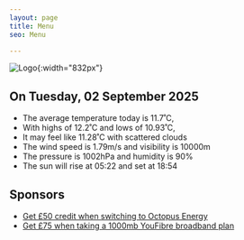 ```yaml
---
layout: page
title: Menu
seo: Menu

---
```


![Logo](/images/logo.jpg){:width="832px"}

<!-- weather_marker starts -->
## On Tuesday, 02 September 2025

- The average temperature today is 11.7˚C,
- With highs of 12.2˚C and lows of 10.93˚C,
- It may feel like 11.28˚C with scattered clouds
- The wind speed is 1.79m/s and visibility is 10000m
- The pressure is 1002hPa and humidity is 90%
- The sun will rise at 05:22 and set at 18:54

<!-- weather_marker ends -->

## Sponsors

- [Get £50 credit when switching to Octopus Energy](https://bit.ly/3oD1nnS)
- [Get £75 when taking a 1000mb YouFibre broadband plan](https://aklam.io/91zWhU?)
